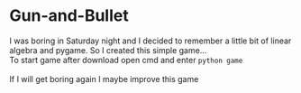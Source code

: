 # Gun-and-Bullet
I was boring in Saturday night and I decided to remember a little bit of linear algebra and pygame. So I created this simple game...<br>
To start game after download open cmd and enter `python game`<br><br>
If I will get boring again I maybe improve this game
